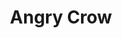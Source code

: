 ---
title: 'Angry Crow'
pubDate: 2025-04-16
description: 'Well mannered crow requesting a snack'
camera: 'Nikon D3100'
image:
    url: 'crow.jpg'
    alt: 'Crow caught mid-caw'
link: "https://www.instagram.com/p/DN4DE_Gkto0/?img_index=1"
---